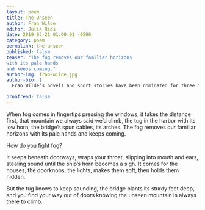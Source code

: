 ```yaml
---
layout: poem
title: The Unseen
author: Fran Wilde
editor: Julia Rios
date: 2019-03-21 01:00:01 -0500
category: poem
permalink: the-unseen
published: false
teaser: "The fog removes our familiar horizons with its pale hands and keeps coming."
author-img: fran-wilde.jpg
author-bio: |
  Fran Wilde’s novels and short stories have been nominated for three Nebula awards and two Hugos, and include her Andre Norton- and Compton-Crook-winning debut novel, _Updraft_ (Tor 2015), its sequels, _Cloudbound_ (2016) and _Horizon_ (2017), and the novelette “The Jewel and Her Lapidary” (Tor.com Publishing 2016). Her short stories appear in _Asimov’s_, _Tor.com_, _Beneath Ceaseless Skies_, _Shimmer_, _Nature_, and the _2017 Year’s Best Dark Fantasy and Horror_. She writes for publications including _The Washington Post_, _Tor.com_, _Clarkesworld_, _iO9.com_, and _GeekMom.com_. You can find her on Twitter, Facebook, and at [franwilde.net](http://www.franwilde.net). 

proofread: false
---
```


When fog comes infingertips pressing the windows, it takes the distance first,that mountain we always said we’d climb,the tug in the harbor with its low horn,the bridge’s spun cables,its arches.The fog removes our familiar horizons with its pale hands and keeps coming.How do you fight fog?It seeps beneath doorways, wraps your throat,slipping into mouth and ears,stealing sound until the ship’s horn becomes a sigh.It comes for the houses, the doorknobs, the lights,makes them soft, then holds them hidden.But the tug knows to keep sounding,the bridge plants its sturdy feet deep,and you find your way out of doorsknowing the unseen mountainis always there to climb.